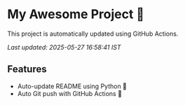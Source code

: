 # My Awesome Project 🚀

This project is automatically updated using GitHub Actions.

_Last updated: 2025-05-27 16:58:41 IST_

## Features
- Auto-update README using Python 🐍
- Auto Git push with GitHub Actions 🤖
